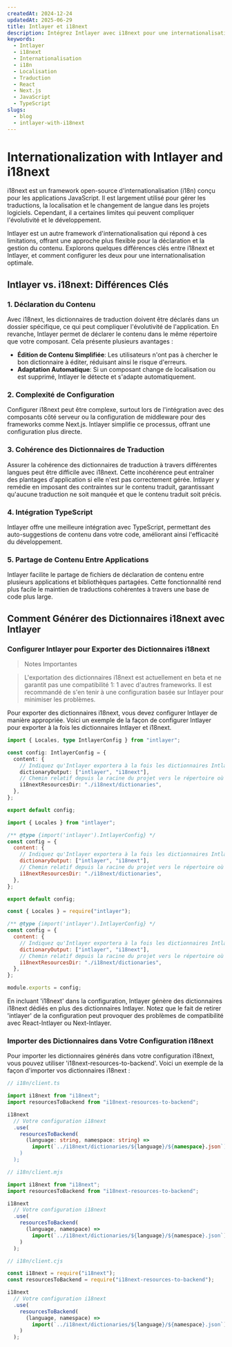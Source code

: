 ```yaml
---
createdAt: 2024-12-24
updatedAt: 2025-06-29
title: Intlayer et i18next
description: Intégrez Intlayer avec i18next pour une internationalisation optimale. Comparez les deux frameworks et apprenez à les configurer ensemble.
keywords:
  - Intlayer
  - i18next
  - Internationalisation
  - i18n
  - Localisation
  - Traduction
  - React
  - Next.js
  - JavaScript
  - TypeScript
slugs:
  - blog
  - intlayer-with-i18next
---
```


# Internationalization with Intlayer and i18next

i18next est un framework open-source d'internationalisation (i18n) conçu pour les applications JavaScript. Il est largement utilisé pour gérer les traductions, la localisation et le changement de langue dans les projets logiciels. Cependant, il a certaines limites qui peuvent compliquer l'évolutivité et le développement.

Intlayer est un autre framework d'internationalisation qui répond à ces limitations, offrant une approche plus flexible pour la déclaration et la gestion du contenu. Explorons quelques différences clés entre i18next et Intlayer, et comment configurer les deux pour une internationalisation optimale.

## Intlayer vs. i18next: Différences Clés

### 1. Déclaration du Contenu

Avec i18next, les dictionnaires de traduction doivent être déclarés dans un dossier spécifique, ce qui peut compliquer l'évolutivité de l'application. En revanche, Intlayer permet de déclarer le contenu dans le même répertoire que votre composant. Cela présente plusieurs avantages :

- **Édition de Contenu Simplifiée**: Les utilisateurs n'ont pas à chercher le bon dictionnaire à éditer, réduisant ainsi le risque d'erreurs.
- **Adaptation Automatique**: Si un composant change de localisation ou est supprimé, Intlayer le détecte et s'adapte automatiquement.

### 2. Complexité de Configuration

Configurer i18next peut être complexe, surtout lors de l'intégration avec des composants côté serveur ou la configuration de middleware pour des frameworks comme Next.js. Intlayer simplifie ce processus, offrant une configuration plus directe.

### 3. Cohérence des Dictionnaires de Traduction

Assurer la cohérence des dictionnaires de traduction à travers différentes langues peut être difficile avec i18next. Cette incohérence peut entraîner des plantages d'application si elle n'est pas correctement gérée. Intlayer y remédie en imposant des contraintes sur le contenu traduit, garantissant qu'aucune traduction ne soit manquée et que le contenu traduit soit précis.

### 4. Intégration TypeScript

Intlayer offre une meilleure intégration avec TypeScript, permettant des auto-suggestions de contenu dans votre code, améliorant ainsi l'efficacité du développement.

### 5. Partage de Contenu Entre Applications

Intlayer facilite le partage de fichiers de déclaration de contenu entre plusieurs applications et bibliothèques partagées. Cette fonctionnalité rend plus facile le maintien de traductions cohérentes à travers une base de code plus large.

## Comment Générer des Dictionnaires i18next avec Intlayer

### Configurer Intlayer pour Exporter des Dictionnaires i18next

> Notes Importantes

> L'exportation des dictionnaires i18next est actuellement en beta et ne garantit pas une compatibilité 1: 1 avec d'autres frameworks. Il est recommandé de s'en tenir à une configuration basée sur Intlayer pour minimiser les problèmes.

Pour exporter des dictionnaires i18next, vous devez configurer Intlayer de manière appropriée. Voici un exemple de la façon de configurer Intlayer pour exporter à la fois les dictionnaires Intlayer et i18next.

```typescript fileName="intlayer.config.ts" codeFormat="typescript"
import { Locales, type IntlayerConfig } from "intlayer";

const config: IntlayerConfig = {
  content: {
    // Indiquez qu'Intlayer exportera à la fois les dictionnaires Intlayer et i18next
    dictionaryOutput: ["intlayer", "i18next"],
    // Chemin relatif depuis la racine du projet vers le répertoire où les dictionnaires i18n seront exportés
    i18nextResourcesDir: "./i18next/dictionaries",
  },
};

export default config;
```

```javascript fileName="intlayer.config.mjs" codeFormat="esm"
import { Locales } from "intlayer";

/** @type {import('intlayer').IntlayerConfig} */
const config = {
  content: {
    // Indiquez qu'Intlayer exportera à la fois les dictionnaires Intlayer et i18next
    dictionaryOutput: ["intlayer", "i18next"],
    // Chemin relatif depuis la racine du projet vers le répertoire où les dictionnaires i18n seront exportés
    i18nextResourcesDir: "./i18next/dictionaries",
  },
};

export default config;
```

```javascript fileName="intlayer.config.cjs" codeFormat="commonjs"
const { Locales } = require("intlayer");

/** @type {import('intlayer').IntlayerConfig} */
const config = {
  content: {
    // Indiquez qu'Intlayer exportera à la fois les dictionnaires Intlayer et i18next
    dictionaryOutput: ["intlayer", "i18next"],
    // Chemin relatif depuis la racine du projet vers le répertoire où les dictionnaires i18n seront exportés
    i18nextResourcesDir: "./i18next/dictionaries",
  },
};

module.exports = config;
```

En incluant 'i18next' dans la configuration, Intlayer génère des dictionnaires i18next dédiés en plus des dictionnaires Intlayer. Notez que le fait de retirer 'intlayer' de la configuration peut provoquer des problèmes de compatibilité avec React-Intlayer ou Next-Intlayer.

### Importer des Dictionnaires dans Votre Configuration i18next

Pour importer les dictionnaires générés dans votre configuration i18next, vous pouvez utiliser 'i18next-resources-to-backend'. Voici un exemple de la façon d'importer vos dictionnaires i18next :

```typescript fileName="i18n/client.ts" codeFormat="typescript"
// i18n/client.ts

import i18next from "i18next";
import resourcesToBackend from "i18next-resources-to-backend";

i18next
  // Votre configuration i18next
  .use(
    resourcesToBackend(
      (language: string, namespace: string) =>
        import(`../i18next/dictionaries/${language}/${namespace}.json`)
    )
  );
```

```javascript fileName="i18n/client.mjs" codeFormat="esm"
// i18n/client.mjs

import i18next from "i18next";
import resourcesToBackend from "i18next-resources-to-backend";

i18next
  // Votre configuration i18next
  .use(
    resourcesToBackend(
      (language, namespace) =>
        import(`../i18next/dictionaries/${language}/${namespace}.json`)
    )
  );
```

```javascript fileName="i18n/client.cjs" codeFormat="commonjs"
// i18n/client.cjs

const i18next = require("i18next");
const resourcesToBackend = require("i18next-resources-to-backend");

i18next
  // Votre configuration i18next
  .use(
    resourcesToBackend(
      (language, namespace) =>
        import(`../i18next/dictionaries/${language}/${namespace}.json`)
    )
  );
```
